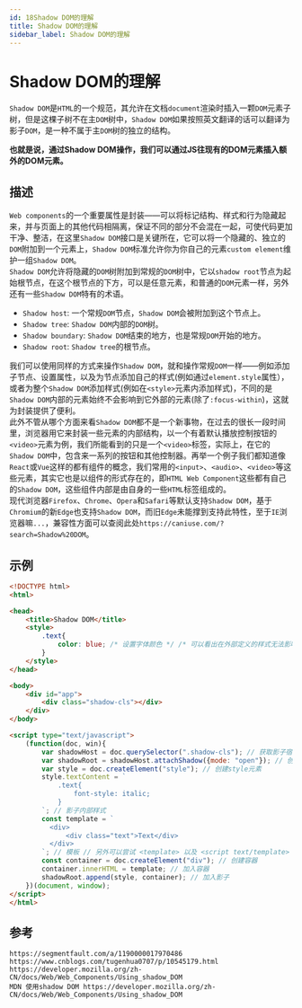 ```yaml
---
id: 18Shadow DOM的理解
title: Shadow DOM的理解
sidebar_label: Shadow DOM的理解
---
```


# Shadow DOM的理解
`Shadow DOM`是`HTML`的一个规范，其允许在文档`document`渲染时插入一颗`DOM`元素子树，但是这棵子树不在主`DOM`树中，`Shadow DOM`如果按照英文翻译的话可以翻译为影子`DOM`，是一种不属于主`DOM`树的独立的结构。

**也就是说，通过Shadow DOM操作，我们可以通过JS往现有的DOM元素插入额外的DOM元素。**

## 描述
`Web components`的一个重要属性是封装——可以将标记结构、样式和行为隐藏起来，并与页面上的其他代码相隔离，保证不同的部分不会混在一起，可使代码更加干净、整洁，在这里`Shadow DOM`接口是关键所在，它可以将一个隐藏的、独立的`DOM`附加到一个元素上，`Shadow DOM`标准允许你为你自己的元素`custom element`维护一组`Shadow DOM`。  
`Shadow DOM`允许将隐藏的`DOM`树附加到常规的`DOM`树中，它以`shadow root`节点为起始根节点，在这个根节点的下方，可以是任意元素，和普通的`DOM`元素一样，另外还有一些`Shadow DOM`特有的术语。  

* `Shadow host`: 一个常规`DOM`节点，`Shadow DOM`会被附加到这个节点上。
* `Shadow tree`: `Shadow DOM`内部的`DOM`树。
* `Shadow boundary`: `Shadow DOM`结束的地方，也是常规`DOM`开始的地方。
* `Shadow root`: `Shadow tree`的根节点。

我们可以使用同样的方式来操作`Shadow DOM`，就和操作常规`DOM`一样——例如添加子节点、设置属性，以及为节点添加自己的样式(例如通过`element.style`属性），或者为整个`Shadow DOM`添加样式(例如在`<style>`元素内添加样式)，不同的是`Shadow DOM`内部的元素始终不会影响到它外部的元素(除了`:focus-within`)，这就为封装提供了便利。  
此外不管从哪个方面来看`Shadow DOM`都不是一个新事物，在过去的很长一段时间里，浏览器用它来封装一些元素的内部结构，以一个有着默认播放控制按钮的`<video>`元素为例，我们所能看到的只是一个`<video>`标签，实际上，在它的`Shadow DOM`中，包含来一系列的按钮和其他控制器。再举一个例子我们都知道像`React`或`Vue`这样的都有组件的概念，我们常用的`<input>`、`<audio>`、`<video>`等这些元素，其实它也是以组件的形式存在的，即`HTML Web Component`这些都有自己的`Shadow DOM`，这些组件内部是由自身的一些`HTML`标签组成的。  
现代浏览器`Firefox`、`Chrome`、`Opera`和`Safari`等默认支持`Shadow DOM`，基于`Chromium`的新`Edge`也支持`Shadow DOM`，而旧`Edge`未能撑到支持此特性，至于`IE`浏览器嘛`...`，兼容性方面可以查阅此处`https://caniuse.com/?search=Shadow%20DOM`。

## 示例

```html
<!DOCTYPE html>
<html>

<head>
    <title>Shadow DOM</title>
    <style>
        .text{
            color: blue; /* 设置字体颜色 */ /* 可以看出在外部定义的样式无法影响到影子内部元素样式 */
        }
    </style>
</head>

<body>
    <div id="app">
        <div class="shadow-cls"></div>
    </div>
</body>

<script type="text/javascript">
    (function(doc, win){
        var shadowHost = doc.querySelector(".shadow-cls"); // 获取影子宿主shadow host
        var shadowRoot = shadowHost.attachShadow({mode: "open"}); // 创建(附加)影子shadow root // open 表示可以通过页面内的 JavaScript 方法来获取 Shadow DOM
        var style = doc.createElement("style"); // 创建style元素
        style.textContent = `
            .text{
                font-style: italic;
            }
        `; // 影子内部样式
        const template = `
          <div>
              <div class="text">Text</div>
          </div>
        `; // 模板 // 另外可以尝试 <template> 以及 <script text/template>
        const container = doc.createElement("div"); // 创建容器
        container.innerHTML = template; // 加入容器
        shadowRoot.append(style, container); // 加入影子
    })(document, window);
</script>
</html>
```


## 参考

```
https://segmentfault.com/a/1190000017970486
https://www.cnblogs.com/tugenhua0707/p/10545179.html
https://developer.mozilla.org/zh-CN/docs/Web/Web_Components/Using_shadow_DOM
MDN 使用shadow DOM https://developer.mozilla.org/zh-CN/docs/Web/Web_Components/Using_shadow_DOM
```